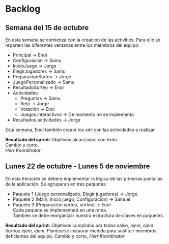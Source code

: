 # Backlog
## Semana del 15 de octubre
En esta semana se comienza con la creacion de las activities. Para ello se reparten las diferentes ventanas entre los miembros del equipo:

* Principal -> Enol
* Configuración -> Samu
* InicioJuego -> Jorge
* ElegirJugadores -> Samu
* PreparacionSorteo -> Jorge
* JuegoPersonalizado -> Samu
* ResultadoSorteo -> Enol
* Actividades:
  * Preguntas -> Samu
  * Reto -> Jorge
  * Votación -> Enol
  * Juegos interactivos -> De momento no se implementa
* Resultados actividades -> Jorge

Esta semana, Enol también creará los xml con las actividades a realizar

**Resultado del sprint:** Objetivos alcanzados con éxito.  
Cambio y corto,  
_Herr Koordinator_

## Lunes 22 de octubre - Lunes 5 de noviembre
En esta iteración se deberá implementar la lógica de las primeras pantallas de la aplicación.
Se agruparan en tres paquetes:
* Paquete 1 (Juego personalizado, Elegir jugadores) -> Jorge
* Paquete 2 (Main, Inicio juego, Configuración) -> Samuel
* Paquete 3 (Preparación sorteo, sorteo) -> Enol  
Cada paquete se implementará en una rama.  
También se debe reorganizar nuestra estructura de clases en paquetes.

**Resultado del sprint:** Objetivos cumplidos por todos salvo, *ejem, ejem* Iturrioz *ejem, ejem*. Plantearse instaurar medida para sustituir miembros deficientes del equipo.
Cambio y corto,
_Herr Koordinator_

